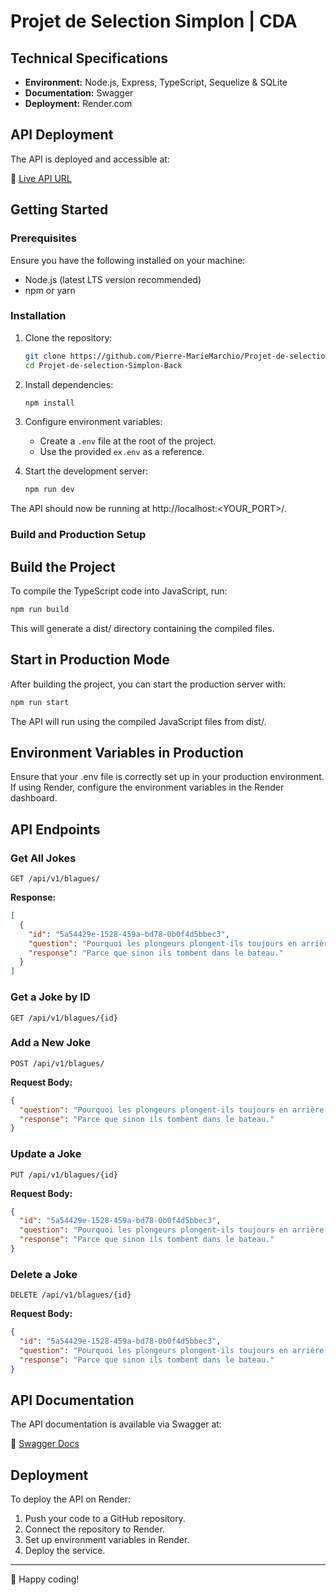 # Projet de Selection Simplon | CDA

## Technical Specifications

- **Environment:** Node.js, Express, TypeScript, Sequelize & SQLite
- **Documentation:** Swagger
- **Deployment:** Render.com

## API Deployment

The API is deployed and accessible at:

🔗 [Live API URL](https://projet-de-selection-simplon-back-1.onrender.com/)

## Getting Started

### Prerequisites

Ensure you have the following installed on your machine:

- Node.js (latest LTS version recommended)
- npm or yarn

### Installation

1. Clone the repository:

   ```bash
   git clone https://github.com/Pierre-MarieMarchio/Projet-de-selection-Simplon-Back.git
   cd Projet-de-selection-Simplon-Back
   ```

2. Install dependencies:

   ```bash
   npm install
   ```

3. Configure environment variables:

   - Create a `.env` file at the root of the project.
   - Use the provided `ex.env` as a reference.

4. Start the development server:
   ```bash
   npm run dev
   ```

The API should now be running at http://localhost:<YOUR_PORT>/.

### Build and Production Setup

## Build the Project

To compile the TypeScript code into JavaScript, run:

```bash
npm run build
```

This will generate a dist/ directory containing the compiled files.

## Start in Production Mode

After building the project, you can start the production server with:

```bash
npm run start
```

The API will run using the compiled JavaScript files from dist/.

## Environment Variables in Production

Ensure that your .env file is correctly set up in your production environment. If using Render, configure the environment variables in the Render dashboard.

## API Endpoints

### Get All Jokes

```http
GET /api/v1/blagues/
```

**Response:**

```json
[
  {
    "id": "5a54429e-1528-459a-bd78-0b0f4d5bbec3",
    "question": "Pourquoi les plongeurs plongent-ils toujours en arrière ?",
    "response": "Parce que sinon ils tombent dans le bateau."
  }
]
```

### Get a Joke by ID

```http
GET /api/v1/blagues/{id}
```

### Add a New Joke

```http
POST /api/v1/blagues/
```

**Request Body:**

```json
{
  "question": "Pourquoi les plongeurs plongent-ils toujours en arrière ?",
  "response": "Parce que sinon ils tombent dans le bateau."
}
```

### Update a Joke

```http
PUT /api/v1/blagues/{id}
```

**Request Body:**

```json
{
  "id": "5a54429e-1528-459a-bd78-0b0f4d5bbec3",
  "question": "Pourquoi les plongeurs plongent-ils toujours en arrière ?",
  "response": "Parce que sinon ils tombent dans le bateau."
}
```

### Delete a Joke

```http
DELETE /api/v1/blagues/{id}
```

**Request Body:**

```json
{
  "id": "5a54429e-1528-459a-bd78-0b0f4d5bbec3",
  "question": "Pourquoi les plongeurs plongent-ils toujours en arrière ?",
  "response": "Parce que sinon ils tombent dans le bateau."
}
```

## API Documentation

The API documentation is available via Swagger at:

🔗 [Swagger Docs](https://projet-de-selection-simplon-back-1.onrender.com/api-docs/V1)

## Deployment

To deploy the API on Render:

1. Push your code to a GitHub repository.
2. Connect the repository to Render.
3. Set up environment variables in Render.
4. Deploy the service.

---

🚀 Happy coding!
